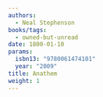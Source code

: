 ```yaml
---
authors:
  - Neal Stephenson
books/tags:
  - owned-but-unread
date: 1800-01-10
params:
  isbn13: "9780061474101"
  year: "2009"
title: Anathem
weight: 1
---
```


<!--more-->
